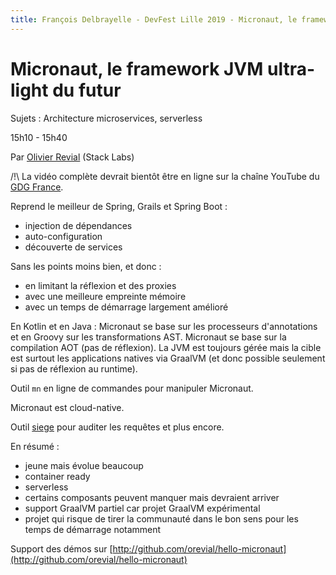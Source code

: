 ```yaml
---
title: François Delbrayelle - DevFest Lille 2019 - Micronaut, le framework JVM ultra-light du futur (notes)
---
```


# Micronaut, le framework JVM ultra-light du futur

Sujets : Architecture microservices, serverless

15h10 - 15h40

Par [Olivier Revial](https://twitter.com/pommedouze) (Stack Labs)

/!\ La vidéo complète devrait bientôt être en ligne sur la chaîne YouTube du [GDG France](https://www.youtube.com/user/francegdg).

Reprend le meilleur de Spring, Grails et Spring Boot :
- injection de dépendances
- auto-configuration
- découverte de services

Sans les points moins bien, et donc :
- en limitant la réflexion et des proxies
- avec une meilleure empreinte mémoire
- avec un temps de démarrage largement amélioré

En Kotlin et en Java : Micronaut se base sur les processeurs d'annotations et en Groovy sur les transformations AST.
Micronaut se base sur la compilation AOT (pas de réflexion).
La JVM est toujours gérée mais la cible est surtout les applications natives via GraalVM (et donc possible seulement si pas de réflexion au runtime).

Outil `mn` en ligne de commandes pour manipuler Micronaut.

Micronaut est cloud-native.

Outil [siege](https://github.com/JoeDog/siege) pour auditer les requêtes et plus encore.

En résumé :
- jeune mais évolue beaucoup
- container ready
- serverless
- certains composants peuvent manquer mais devraient arriver
- support GraalVM partiel car projet GraalVM expérimental
- projet qui risque de tirer la communauté dans le bon sens pour les temps de démarrage notamment

Support des démos sur [http://github.com/orevial/hello-micronaut](http://github.com/orevial/hello-micronaut)
